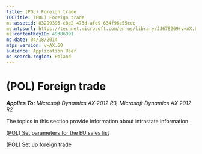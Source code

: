 ```yaml
---
title: (POL) Foreign trade
TOCTitle: (POL) Foreign trade
ms:assetid: 83299395-c8e2-473d-afe9-634f96e55cec
ms:mtpsurl: https://technet.microsoft.com/en-us/library/JJ678269(v=AX.60)
ms:contentKeyID: 49386991
ms.date: 04/18/2014
mtps_version: v=AX.60
audience: Application User
ms.search.region: Poland
---
```


# (POL) Foreign trade 


_**Applies To:** Microsoft Dynamics AX 2012 R3, Microsoft Dynamics AX 2012 R2_

The topics in this section provide information about intrastate information.

[(POL) Set parameters for the EU sales list](pol-set-parameters-for-the-eu-sales-list.md)

[(POL) Set up foreign trade](pol-set-up-foreign-trade.md)

  


